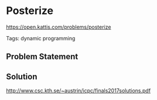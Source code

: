 # Posterize

https://open.kattis.com/problems/posterize

Tags: dynamic programming

## Problem Statement

## Solution

http://www.csc.kth.se/~austrin/icpc/finals2017solutions.pdf
